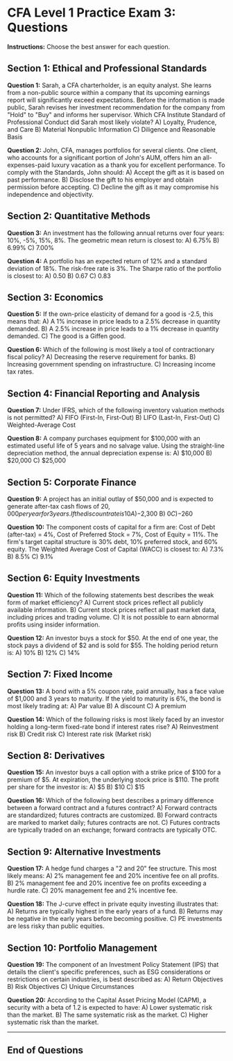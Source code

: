 # CFA Level 1 Practice Exam 3: Questions

**Instructions:** Choose the best answer for each question.

## Section 1: Ethical and Professional Standards

**Question 1:**
Sarah, a CFA charterholder, is an equity analyst. She learns from a non-public source within a company that its upcoming earnings report will significantly exceed expectations. Before the information is made public, Sarah revises her investment recommendation for the company from "Hold" to "Buy" and informs her supervisor. Which CFA Institute Standard of Professional Conduct did Sarah most likely violate?
A) Loyalty, Prudence, and Care
B) Material Nonpublic Information
C) Diligence and Reasonable Basis

**Question 2:**
John, CFA, manages portfolios for several clients. One client, who accounts for a significant portion of John's AUM, offers him an all-expenses-paid luxury vacation as a thank you for excellent performance. To comply with the Standards, John should:
A) Accept the gift as it is based on past performance.
B) Disclose the gift to his employer and obtain permission before accepting.
C) Decline the gift as it may compromise his independence and objectivity.

## Section 2: Quantitative Methods

**Question 3:**
An investment has the following annual returns over four years: 10%, -5%, 15%, 8%. The geometric mean return is closest to:
A) 6.75%
B) 6.99%
C) 7.00%

**Question 4:**
A portfolio has an expected return of 12% and a standard deviation of 18%. The risk-free rate is 3%. The Sharpe ratio of the portfolio is closest to:
A) 0.50
B) 0.67
C) 0.83

## Section 3: Economics

**Question 5:**
If the own-price elasticity of demand for a good is -2.5, this means that:
A) A 1% increase in price leads to a 2.5% decrease in quantity demanded.
B) A 2.5% increase in price leads to a 1% decrease in quantity demanded.
C) The good is a Giffen good.

**Question 6:**
Which of the following is most likely a tool of contractionary fiscal policy?
A) Decreasing the reserve requirement for banks.
B) Increasing government spending on infrastructure.
C) Increasing income tax rates.

## Section 4: Financial Reporting and Analysis

**Question 7:**
Under IFRS, which of the following inventory valuation methods is not permitted?
A) FIFO (First-In, First-Out)
B) LIFO (Last-In, First-Out)
C) Weighted-Average Cost

**Question 8:**
A company purchases equipment for $100,000 with an estimated useful life of 5 years and no salvage value. Using the straight-line depreciation method, the annual depreciation expense is:
A) $10,000
B) $20,000
C) $25,000

## Section 5: Corporate Finance

**Question 9:**
A project has an initial outlay of $50,000 and is expected to generate after-tax cash flows of $20,000 per year for 3 years. If the discount rate is 10%, the Net Present Value (NPV) of the project is closest to:
A) -$2,300
B) $0
C) -$260

**Question 10:**
The component costs of capital for a firm are: Cost of Debt (after-tax) = 4%, Cost of Preferred Stock = 7%, Cost of Equity = 11%. The firm's target capital structure is 30% debt, 10% preferred stock, and 60% equity. The Weighted Average Cost of Capital (WACC) is closest to:
A) 7.3%
B) 8.5%
C) 9.1%

## Section 6: Equity Investments

**Question 11:**
Which of the following statements best describes the weak form of market efficiency?
A) Current stock prices reflect all publicly available information.
B) Current stock prices reflect all past market data, including prices and trading volume.
C) It is not possible to earn abnormal profits using insider information.

**Question 12:**
An investor buys a stock for $50. At the end of one year, the stock pays a dividend of $2 and is sold for $55. The holding period return is:
A) 10%
B) 12%
C) 14%

## Section 7: Fixed Income

**Question 13:**
A bond with a 5% coupon rate, paid annually, has a face value of $1,000 and 3 years to maturity. If the yield to maturity is 6%, the bond is most likely trading at:
A) Par value
B) A discount
C) A premium

**Question 14:**
Which of the following risks is most likely faced by an investor holding a long-term fixed-rate bond if interest rates rise?
A) Reinvestment risk
B) Credit risk
C) Interest rate risk (Market risk)

## Section 8: Derivatives

**Question 15:**
An investor buys a call option with a strike price of $100 for a premium of $5. At expiration, the underlying stock price is $110. The profit per share for the investor is:
A) $5
B) $10
C) $15

**Question 16:**
Which of the following best describes a primary difference between a forward contract and a futures contract?
A) Forward contracts are standardized; futures contracts are customized.
B) Forward contracts are marked to market daily; futures contracts are not.
C) Futures contracts are typically traded on an exchange; forward contracts are typically OTC.

## Section 9: Alternative Investments

**Question 17:**
A hedge fund charges a "2 and 20" fee structure. This most likely means:
A) 2% management fee and 20% incentive fee on all profits.
B) 2% management fee and 20% incentive fee on profits exceeding a hurdle rate.
C) 20% management fee and 2% incentive fee.

**Question 18:**
The J-curve effect in private equity investing illustrates that:
A) Returns are typically highest in the early years of a fund.
B) Returns may be negative in the early years before becoming positive.
C) PE investments are less risky than public equities.

## Section 10: Portfolio Management

**Question 19:**
The component of an Investment Policy Statement (IPS) that details the client's specific preferences, such as ESG considerations or restrictions on certain industries, is best described as:
A) Return Objectives
B) Risk Objectives
C) Unique Circumstances

**Question 20:**
According to the Capital Asset Pricing Model (CAPM), a security with a beta of 1.2 is expected to have:
A) Lower systematic risk than the market.
B) The same systematic risk as the market.
C) Higher systematic risk than the market.

---
**End of Questions**
---
